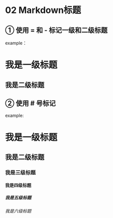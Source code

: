 # 02 Markdown标题
## ① 使用 = 和 - 标记一级和二级标题

example：

我是一级标题
===========
我是二级标题
-----------

## ② 使用 # 号标记

example: 

# 我是一级标题
## 我是二级标题
### 我是三级标题
#### 我是四级标题
##### 我是五级标题
###### 我是六级标题